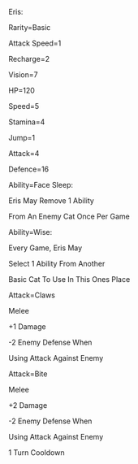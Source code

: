 Eris:

Rarity=Basic

Attack Speed=1

Recharge=2

Vision=7

HP=120

Speed=5

Stamina=4

Jump=1

Attack=4

Defence=16

Ability=Face Sleep:

Eris May Remove 1 Ability

From An Enemy Cat Once Per Game

Ability=Wise:

Every Game, Eris May

Select 1 Ability From Another

Basic Cat To Use In This Ones Place

Attack=Claws

Melee

+1 Damage

-2 Enemy Defense When

Using Attack Against Enemy

Attack=Bite

Melee

+2 Damage

-2 Enemy Defense When

Using Attack Against Enemy

1 Turn Cooldown
